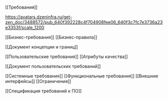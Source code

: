 
[[Требования]]

https://avatars.dzeninfra.ru/get-zen_doc/3488572/pub_640f392228c4f704908fee06_640f3c7fc7e3736a23e3353f/scale_1200


[[Бизнес-требования]]                                           [[Бизнес-правила]]


[[Документ концепции и границ]]


[[Пользовательские требования]]                     [[Атрибуты качества]]


[[Документ пользовательских требований]]


[[Системные требования]] [[Функциональные требования]] [[Внешние интерфейсы]] [[Ограничения]]


[[Спецификация требований к ПО]]




